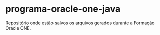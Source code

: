 # programa-oracle-one-java
Repositório onde estão salvos os arquivos gerados durante a Formação Oracle ONE.
